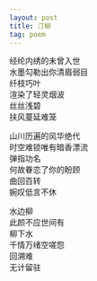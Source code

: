 ```yaml
---
layout: post
title: 汀柳
tag: poem
---
```


经纶内绣的未曾入世<br />
水墨勾勒出你清眉弱目<br />
纤枝巧叶<br />
渲染了轻灵烟波<br />
丝丝浅碧<br />
扶风蔓延难笼

山川历遍的风华绝代<br />
时空难锁唯有暗香漂流<br />
弹指功名<br />
何故眷恋了你的盼顾<br />
曲回百转<br />
婉叹低言不休

水边柳<br />
此颜不应世间有<br />
柳下水<br />
千情万绪空嗟怨<br />
回溯难<br />
无计留驻